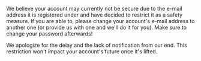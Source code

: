 We believe your account may currently not be secure due to the e-mail address it is registered under and have decided to restrict it as a safety measure. If you are able to, please change your account's e-mail address to another one (or provide us with one and we'll do it for you). Make sure to change your password afterwards!

We apologize for the delay and the lack of notification from our end. This restriction won't impact your account's future once it's lifted.